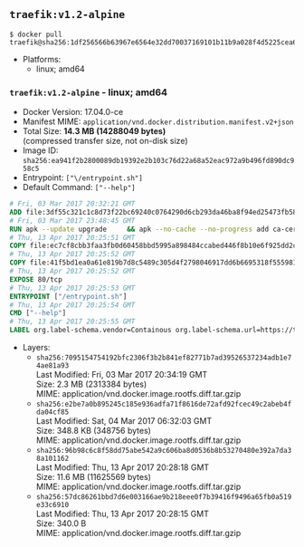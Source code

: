 ## `traefik:v1.2-alpine`

```console
$ docker pull traefik@sha256:1df256566b63967e6564e32dd70037169101b11b9a028f4d5225cea62f7cc777
```

-	Platforms:
	-	linux; amd64

### `traefik:v1.2-alpine` - linux; amd64

-	Docker Version: 17.04.0-ce
-	Manifest MIME: `application/vnd.docker.distribution.manifest.v2+json`
-	Total Size: **14.3 MB (14288049 bytes)**  
	(compressed transfer size, not on-disk size)
-	Image ID: `sha256:ea941f2b2800089db19392e2b103c76d22a68a52eac972a9b496fd890dc958c5`
-	Entrypoint: `["\/entrypoint.sh"]`
-	Default Command: `["--help"]`

```dockerfile
# Fri, 03 Mar 2017 20:32:21 GMT
ADD file:3df55c321c1c8d73f22bc69240c0764290d6cb293da46ba8f94ed25473fb5853 in / 
# Fri, 03 Mar 2017 23:48:45 GMT
RUN apk --update upgrade     && apk --no-cache --no-progress add ca-certificates     && rm -rf /var/cache/apk/*
# Thu, 13 Apr 2017 20:25:51 GMT
COPY file:ec7cf8cbb3faa3fb0d60458bbd5995a898484ccabed446f8b10e6f925dd2cead in /usr/local/bin/ 
# Thu, 13 Apr 2017 20:25:52 GMT
COPY file:41f5bd1ea0a61e819b7d8c5489c305d4f2798046917dd6b6695318f555981727 in / 
# Thu, 13 Apr 2017 20:25:52 GMT
EXPOSE 80/tcp
# Thu, 13 Apr 2017 20:25:53 GMT
ENTRYPOINT ["/entrypoint.sh"]
# Thu, 13 Apr 2017 20:25:54 GMT
CMD ["--help"]
# Thu, 13 Apr 2017 20:25:55 GMT
LABEL org.label-schema.vendor=Containous org.label-schema.url=https://traefik.io org.label-schema.name=Traefik org.label-schema.description=A modern reverse-proxy org.label-schema.version=v1.2.3 org.label-schema.docker.schema-version=1.0
```

-	Layers:
	-	`sha256:7095154754192bfc2306f3b2b841ef82771b7ad39526537234adb1e74ae81a93`  
		Last Modified: Fri, 03 Mar 2017 20:34:19 GMT  
		Size: 2.3 MB (2313384 bytes)  
		MIME: application/vnd.docker.image.rootfs.diff.tar.gzip
	-	`sha256:e2be7a0b895245c185e936adfa71f8616de72afd92fcec49c2abeb4fda04cf85`  
		Last Modified: Sat, 04 Mar 2017 06:32:03 GMT  
		Size: 348.8 KB (348756 bytes)  
		MIME: application/vnd.docker.image.rootfs.diff.tar.gzip
	-	`sha256:96b98c6c8f58dd75abe542a9c606ba8d0536b8b53270480e392a7da38a101162`  
		Last Modified: Thu, 13 Apr 2017 20:28:18 GMT  
		Size: 11.6 MB (11625569 bytes)  
		MIME: application/vnd.docker.image.rootfs.diff.tar.gzip
	-	`sha256:57dc86261bbd7d6e003166ae9b218eee0f7b39416f9496a65fb0a519e33c6910`  
		Last Modified: Thu, 13 Apr 2017 20:28:15 GMT  
		Size: 340.0 B  
		MIME: application/vnd.docker.image.rootfs.diff.tar.gzip
